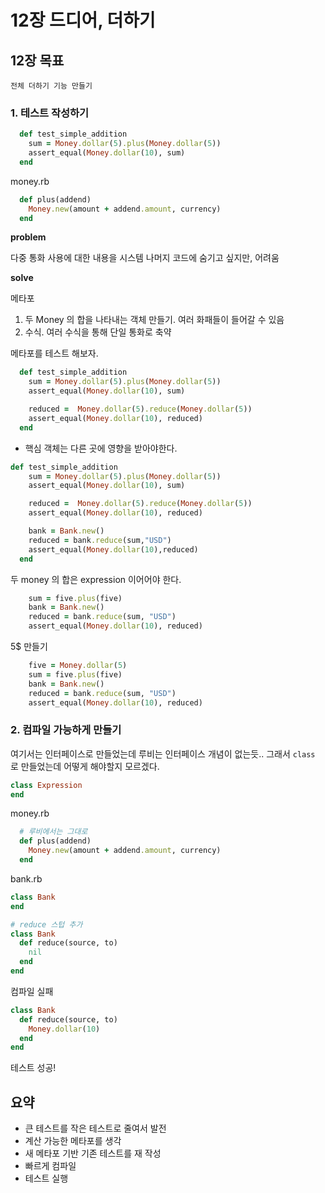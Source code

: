 # 12장 드디어, 더하기 

## 12장 목표

```
전체 더하기 기능 만들기
```

### 1. 테스트 작성하기

```ruby
  def test_simple_addition
    sum = Money.dollar(5).plus(Money.dollar(5))
    assert_equal(Money.dollar(10), sum)
  end
```

money.rb

```ruby
  def plus(addend)
    Money.new(amount + addend.amount, currency)
  end
```

__problem__

다중 통화 사용에 대한 내용을 시스템 나머지 코드에 숨기고 싶지만, 어려움

__solve__

메타포 

1. 두 Money 의 합을 나타내는 객체 만들기. 여러 화패들이 들어갈 수 있음 
2. 수식. 여러 수식을 통해 단일 통화로 축약 

메타포를 테스트 해보자. 

```ruby
  def test_simple_addition
    sum = Money.dollar(5).plus(Money.dollar(5))
    assert_equal(Money.dollar(10), sum)

    reduced =  Money.dollar(5).reduce(Money.dollar(5))
    assert_equal(Money.dollar(10), reduced)
  end
```

- 핵심 객체는 다른 곳에 영향을 받아야한다. 

```ruby
def test_simple_addition
    sum = Money.dollar(5).plus(Money.dollar(5))
    assert_equal(Money.dollar(10), sum)

    reduced =  Money.dollar(5).reduce(Money.dollar(5))
    assert_equal(Money.dollar(10), reduced)

    bank = Bank.new()
    reduced = bank.reduce(sum,"USD")
    assert_equal(Money.dollar(10),reduced)
  end
```

두 money 의 합은 expression 이어어야 한다.

```ruby
    sum = five.plus(five)
    bank = Bank.new()
    reduced = bank.reduce(sum, "USD")
    assert_equal(Money.dollar(10), reduced)
```

5$ 만들기 

```ruby
    five = Money.dollar(5)
    sum = five.plus(five)
    bank = Bank.new()
    reduced = bank.reduce(sum, "USD")
    assert_equal(Money.dollar(10), reduced)
```

### 2. 컴파일 가능하게 만들기

여기서는 인터페이스로 만들었는데 루비는 인터페이스 개념이 없는듯.. 그래서 `class` 로 만들었는데 어떻게 해야할지 모르겠다.

```ruby
class Expression
end
```

money.rb

```ruby
  # 루비에서는 그대로 
  def plus(addend)
    Money.new(amount + addend.amount, currency)
  end
```

bank.rb

```ruby
class Bank
end

# reduce 스텁 추가
class Bank
  def reduce(source, to)
    nil
  end
end
```

컴파일 실패

```ruby
class Bank
  def reduce(source, to)
    Money.dollar(10)
  end
end
```

테스트 성공!

## 요약

- 큰 테스트를 작은 테스트로 줄여서 발전 
- 계산 가능한 메타포를 생각
- 새 메타포 기반 기존 테스트를 재 작성
- 빠르게 컴파일
- 테스트 실행